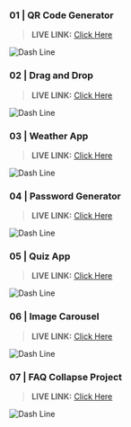 ### 01 | QR Code Generator

> __LIVE LINK:__ [Click Here](https://yuvrajshrirame.github.io/javascript-projects/01-qr-generator/index.html "Open QR Code Generator Project")

![Dash Line](https://i.imgur.com/n4m72eY_d.webp?maxwidth=1520&fidelity=grand) 

### 02 | Drag and Drop

> __LIVE LINK:__ [Click Here](https://yuvrajshrirame.github.io/javascript-projects/02-drag-and-drop/index.html "Open Drag and Drop Project")

![Dash Line](https://i.imgur.com/n4m72eY_d.webp?maxwidth=1520&fidelity=grand) 

### 03 | Weather App

> __LIVE LINK:__ [Click Here](https://yuvrajshrirame.github.io/javascript-projects/03-weather-app/index.html "Open Weather App")

![Dash Line](https://i.imgur.com/n4m72eY_d.webp?maxwidth=1520&fidelity=grand) 

### 04 | Password Generator

> __LIVE LINK:__ [Click Here](https://yuvrajshrirame.github.io/javascript-projects/04-password-generator/dist/index.html "Open Password Generator Project")

![Dash Line](https://i.imgur.com/n4m72eY_d.webp?maxwidth=1520&fidelity=grand) 

### 05 | Quiz App

> __LIVE LINK:__ [Click Here](https://yuvrajshrirame.github.io/javascript-projects/05-quiz-app/index.html "Open Quiz App Project")

![Dash Line](https://i.imgur.com/n4m72eY_d.webp?maxwidth=1520&fidelity=grand) 

### 06 | Image Carousel

> __LIVE LINK:__ [Click Here](https://yuvrajshrirame.github.io/javascript-projects/06-image-carousel/index.html "Open Image Carousel Project")

![Dash Line](https://i.imgur.com/n4m72eY_d.webp?maxwidth=1520&fidelity=grand) 

### 07 | FAQ Collapse Project

> __LIVE LINK:__ [Click Here](https://yuvrajshrirame.github.io/javascript-projects/07-faq-collapse/index.html "Open FAQ Collapse Project")

![Dash Line](https://i.imgur.com/n4m72eY_d.webp?maxwidth=1520&fidelity=grand) 